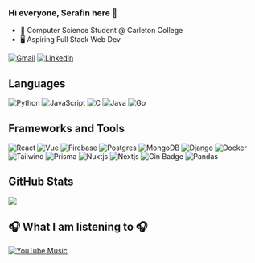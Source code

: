 ### Hi everyone, Serafin here 👋

- 💼 Computer Science Student @ Carleton College
- 🖥️ Aspiring Full Stack Web Dev
 

[![Gmail](https://img.shields.io/badge/-Gmail-D14836?style=for-the-badge&logo=Gmail&logoColor=white)](mailto:spatino1234@gmail.com)
[![LinkedIn](https://img.shields.io/badge/-LinkedIn-blue?style=for-the-badge&logo=LinkedIn&logoColor=white)](https://www.linkedin.com/in/serafin-patino/)

## Languages
![Python](https://img.shields.io/badge/python-3670A0?style=for-the-badge&logo=python&logoColor=ffdd54)
![JavaScript](https://img.shields.io/badge/javascript-%23323330.svg?style=for-the-badge&logo=javascript&logoColor=%23F7DF1E)
![C](https://img.shields.io/badge/c-%2300599C.svg?style=for-the-badge&logo=c&logoColor=white)
![Java](https://img.shields.io/badge/java-%23ED8B00.svg?style=for-the-badge&logo=openjdk&logoColor=white)
![Go](https://img.shields.io/badge/Go-00ADD8?logo=go&logoColor=fff&style=for-the-badge)

## Frameworks and Tools

![React](https://img.shields.io/badge/React-20232A?style=for-the-badge&logo=react&logoColor=61DAFB)
![Vue](https://img.shields.io/badge/Vue.js-35495E?style=for-the-badge&logo=vuedotjs&logoColor=4FC08D)
![Firebase](https://img.shields.io/badge/firebase-ffca28?style=for-the-badge&logo=firebase&logoColor=black) 
![Postgres](https://img.shields.io/badge/postgres-%23316192.svg?style=for-the-badge&logo=postgresql&logoColor=white)
![MongoDB](https://img.shields.io/badge/MongoDB-%234ea94b.svg?style=for-the-badge&logo=mongodb&logoColor=white)
![Django](https://img.shields.io/badge/django-%23092E20.svg?style=for-the-badge&logo=django&logoColor=white)
![Docker](https://img.shields.io/badge/docker-%230db7ed.svg?style=for-the-badge&logo=docker&logoColor=white)
![Tailwind](https://img.shields.io/badge/Tailwind_CSS-grey?style=for-the-badge&logo=tailwind-css&logoColor=38B2AC)
![Prisma](https://img.shields.io/badge/Prisma-3982CE?style=for-the-badge&logo=Prisma&logoColor=white)
![Nuxtjs](https://img.shields.io/badge/nuxt.js-00DC82?style=for-the-badge&logo=nuxt.js&logoColor=white)
![Nextjs](https://img.shields.io/badge/-Next_JS-black?style=for-the-badge&logoColor=white&logo=nextdotjs&color=000000)
![Gin Badge](https://img.shields.io/badge/Gin-008ECF?logo=gin&logoColor=fff&style=for-the-badge)
![Pandas](https://img.shields.io/badge/pandas-%23150458.svg?style=for-the-badge&logo=pandas&logoColor=white)


## GitHub Stats

![](https://github-readme-streak-stats.herokuapp.com/?user=spatino1234&theme=ambient_gradient&hide_border=false)




## 🎧 What I am listening to 🎧

[![YouTube Music](https://img.shields.io/badge/YouTube_Music-FF0000?style=for-the-badge&logo=youtube-music&logoColor=white)](https://music.youtube.com/@serafinpatino7936)



